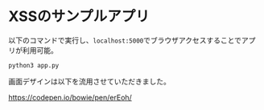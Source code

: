 # XSSのサンプルアプリ

以下のコマンドで実行し、`localhost:5000`でブラウザアクセスすることでアプリが利用可能。

```
python3 app.py
```

画面デザインは以下を流用させていただきました。

https://codepen.io/bowie/pen/erEoh/

